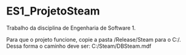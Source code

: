 # ES1_ProjetoSteam
Trabalho da disciplina de Engenharia de Software 1.

Para que o projeto funcione, copie a pasta /Release/Steam para o C:/. Dessa forma o caminho deve ser: C:/Steam/DBSteam.mdf
